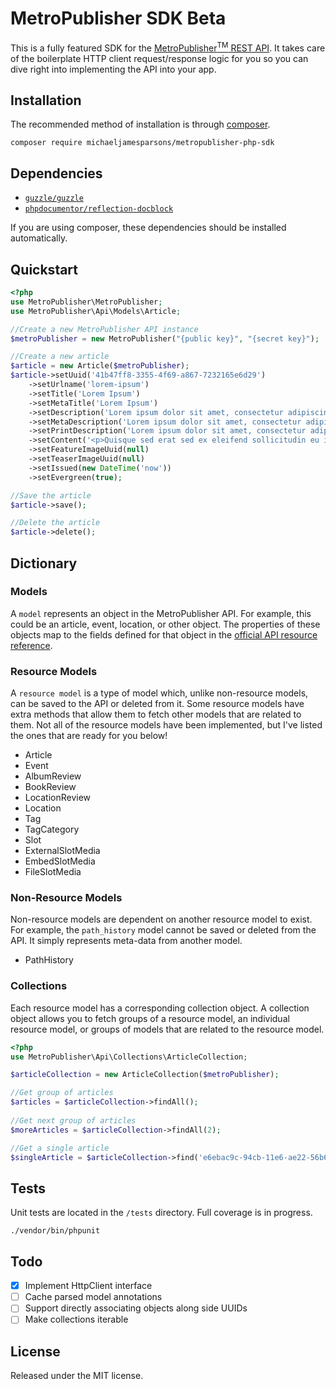 
# MetroPublisher SDK Beta

This is a fully featured SDK for the [MetroPublisher<sup>TM</sup> REST API](https://api.metropublisher.com/index.html). It takes care of the boilerplate HTTP client request/response logic for you so you can dive right into implementing the API into your app.

## Installation

The recommended method of installation is through [composer](https://getcomposer.org).

    composer require michaeljamesparsons/metropublisher-php-sdk

## Dependencies

* [`guzzle/guzzle`](https://github.com/guzzle/guzzle)
* [`phpdocumentor/reflection-docblock`](https://github.com/phpDocumentor/ReflectionDocBlock)

If you are using composer, these dependencies should be installed automatically.

## Quickstart

```php
<?php
use MetroPublisher\MetroPublisher;
use MetroPublisher\Api\Models\Article;

//Create a new MetroPublisher API instance
$metroPublisher = new MetroPublisher("{public key}", "{secret key}");

//Create a new article
$article = new Article($metroPublisher);
$article->setUuid('41b47ff8-3355-4f69-a867-7232165e6d29')
    ->setUrlname('lorem-ipsum')
    ->setTitle('Lorem Ipsum')
    ->setMetaTitle('Lorem Ipsum')
    ->setDescription('Lorem ipsum dolor sit amet, consectetur adipiscing elit.')
    ->setMetaDescription('Lorem ipsum dolor sit amet, consectetur adipiscing elit.')
    ->setPrintDescription('Lorem ipsum dolor sit amet, consectetur adipiscing elit.')
    ->setContent('<p>Quisque sed erat sed ex eleifend sollicitudin eu id ligula.</p>')
    ->setFeatureImageUuid(null)
    ->setTeaserImageUuid(null)
    ->setIssued(new DateTime('now'))
    ->setEvergreen(true);

//Save the article
$article->save();

//Delete the article
$article->delete();
```

## Dictionary

### Models
A `model` represents an object in the MetroPublisher API. For example, this could be an article, event, location, or other object. The properties of these objects map to the fields defined for that object in the [official API resource reference](https://api.metropublisher.com/resources/index.html).

### Resource Models
A `resource model` is a type of model which, unlike non-resource models, can be saved to the API or deleted from it. Some resource models have extra methods that allow them to fetch other models that are related to them. Not all of the resource models have been implemented, but I've listed the ones that are ready for you below!

* Article
* Event
* AlbumReview
* BookReview
* LocationReview
* Location
* Tag
* TagCategory
* Slot
* ExternalSlotMedia
* EmbedSlotMedia
* FileSlotMedia

### Non-Resource Models
Non-resource models are dependent on another resource model to exist. For example, the `path_history` model cannot be saved or deleted from the API. It simply represents meta-data from another model.

* PathHistory

### Collections

Each resource model has a corresponding collection object. A collection object allows you to fetch groups of a resource model, an individual resource model, or groups of models that are related to the resource model.

```php
<?php
use MetroPublisher\Api\Collections\ArticleCollection;

$articleCollection = new ArticleCollection($metroPublisher);

//Get group of articles
$articles = $articleCollection->findAll();
    
//Get next group of articles
$moreArticles = $articleCollection->findAll(2);

//Get a single article
$singleArticle = $articleCollection->find('e6ebac9c-94cb-11e6-ae22-56b6b6499611');
```

## Tests
Unit tests are located in the `/tests` directory. Full coverage is in progress.

    ./vendor/bin/phpunit

## Todo
- [x] Implement HttpClient interface
- [ ] Cache parsed model annotations
- [ ] Support directly associating objects along side UUIDs
- [ ] Make collections iterable

## License

 Released under the MIT license.